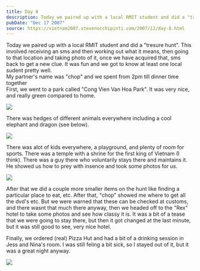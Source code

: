 ```yaml
---
title: Day 8
description: Today we paired up with a local RMIT student and did a "tresure hunt".  This involved receiving an sms and then working out what it means, t...
pubDate: "Dec 17 2007"
source: https://vietnam2007.stevenocchipinti.com/2007/12/day-8.html
---
```


Today we paired up with a local RMIT student and did a "tresure hunt". This involved receiving an sms and then working out what it means, then going to that location and taking photo of it, once we have acquired that, sms back to get a new clue. It was fun and we got to know at least one local sudent pretty well.  
My partner's name was "chop" and we spent from 2pm till dinner time together  
First, we went to a park called "Cong Vien Van Hoa Park". It was very nice, and really green compared to home.

[![](https://3.bp.blogspot.com/_l2YQkMP1pOU/R2abCqsAJKI/AAAAAAAAAFA/RKoKqFDL1HM/s320/DSCF7521e.JPG)](https://3.bp.blogspot.com/_l2YQkMP1pOU/R2abCqsAJKI/AAAAAAAAAFA/RKoKqFDL1HM/s1600-h/DSCF7521e.JPG)

There was hedges of different animals everywhere including a cool elephant and dragon (see below).

[![](https://2.bp.blogspot.com/_l2YQkMP1pOU/R2abDasAJLI/AAAAAAAAAFI/78CHDYZPkB4/s320/DSCF7538.JPG)](https://2.bp.blogspot.com/_l2YQkMP1pOU/R2abDasAJLI/AAAAAAAAAFI/78CHDYZPkB4/s1600-h/DSCF7538.JPG)

There was alot of kids everywhere, a playground, and plenty of room for sports. There was a temple with a shrine for the first king of Vietnam (I think). There was a guy there who voluntarily stays there and maintains it. He showed us how to prey with insence and took some photos for us.

[![](https://4.bp.blogspot.com/_l2YQkMP1pOU/R2abD6sAJMI/AAAAAAAAAFQ/TlMIhUcuW1c/s320/DSCF7540.JPG)](https://4.bp.blogspot.com/_l2YQkMP1pOU/R2abD6sAJMI/AAAAAAAAAFQ/TlMIhUcuW1c/s1600-h/DSCF7540.JPG)

After that we did a couple more smaller items on the hunt like finding a particular place to eat, etc. After that, "chop" showed me where to get all the dvd's etc. But we were warned that these can be checked at customs, and there wasnt that much there anyway, then we headed off to the "Rex" hotel to take some photos and see how classy it is. It was a bit of a tease that we were going to stay there, but then it got changed at the last minute, but it was still good to see, very nice hotel.

Finally, we ordered (real) Pizza Hut and had a bit of a drinking session in Jess and Nina's room. I was still feling a bit sick, so I stayed out of it, but it was a great night anyway.

[![](https://2.bp.blogspot.com/_l2YQkMP1pOU/R2abEasAJNI/AAAAAAAAAFY/4oRMeqSK3d0/s320/DSCF7590.JPG)](https://2.bp.blogspot.com/_l2YQkMP1pOU/R2abEasAJNI/AAAAAAAAAFY/4oRMeqSK3d0/s1600-h/DSCF7590.JPG)
